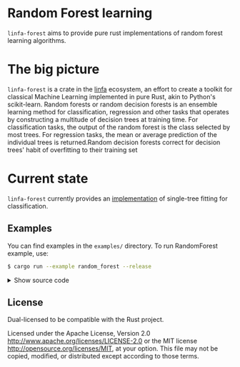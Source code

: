 # Random Forest learning
`linfa-forest` aims to provide pure rust implementations
of random forest learning algorithms.

# The big picture

`linfa-forest` is a crate in the [linfa](https://github.com/rust-ml/linfa) ecosystem,
an effort to create a toolkit for classical Machine Learning implemented in pure Rust, akin to Python's scikit-learn.
Random forests or random decision forests is an ensemble learning method for classification, regression and other tasks
that operates by constructing a multitude of decision trees at training time. For classification tasks, the output of
the random forest is the class selected by most trees. For regression tasks, the mean or average prediction
of the individual trees is returned.Random decision forests correct for decision trees' habit of overfitting
to their training set

# Current state

`linfa-forest` currently provides an [implementation](struct.RandomForest.html) of single-tree fitting for classification.


## Examples

You can find examples in the `examples/` directory. To run RandomForest example, use:

```bash
$ cargo run --example random_forest --release
```

<details>
<summary style="cursor: pointer; display:list-item;">
Show source code
</summary>

```rust, no_run
uuse ndarray_rand::rand::SeedableRng;
use rand::rngs::{StdRng};

use linfa::prelude::*;
use linfa_forest::{RandomForest, Result};
use linfa_trees::{DecisionTree, SplitQuality};

use linfa_forest::BootstrapType::BootstrapSamples;

let mut rng = StdRng::seed_from_u64(42);

// Load the dataset
let (train, test) = linfa_datasets::iris()
    .shuffle(&mut rng)
    .split_with_ratio(0.8);

// Create a sample tree to replicate in the forest
let tree_params = DecisionTree::params()
    .split_quality(SplitQuality::Gini)
    .max_depth(Some(10))
    .min_weight_split(1.0)
    .min_weight_leaf(1.0);

// Create and train the forest
let forest = RandomForest::params()
    .n_trees(5)
    .tree_params(tree_params)
    .bootstrap_type(BootstrapSamples(10))
    .bootstrap_rng(StdRng::seed_from_u64(6))
    .fit(&train)?;

// Get accuracy on training set
let pred_train = forest.predict(&train);
let cm_train = pred_train.confusion_matrix(&train)?;
println!("{:?}", cm_train);
println!("Training set accuracy: {:.2}%", 100.0 * cm_train.accuracy());

// Get accuracy on test set
let pred_test = forest.predict(&test);
let cm_test = pred_test.confusion_matrix(&test)?;
println!("{:?}", cm_test);
println!("Test set accuracy: {:.2}%", 100.0 * cm_test.accuracy());



```
</details>


## License
Dual-licensed to be compatible with the Rust project.

Licensed under the Apache License, Version 2.0 <http://www.apache.org/licenses/LICENSE-2.0> or the MIT license <http://opensource.org/licenses/MIT>, at your option. This file may not be copied, modified, or distributed except according to those terms.

